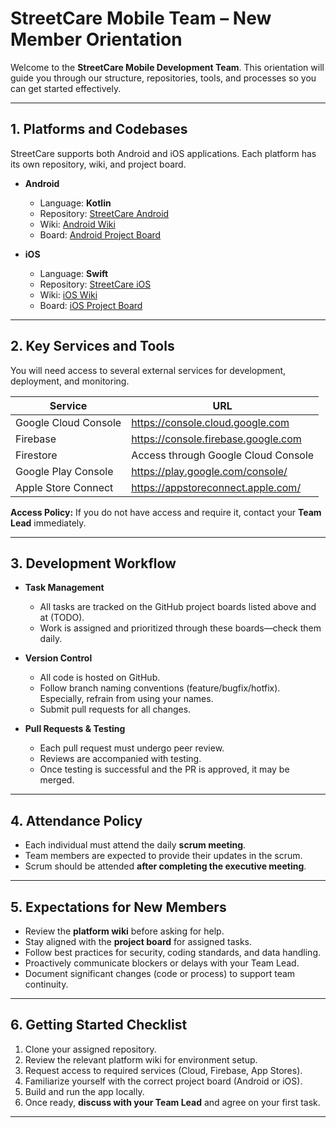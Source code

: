 # StreetCare Mobile Team – New Member Orientation  

Welcome to the **StreetCare Mobile Development Team**. This orientation will guide you through our structure, repositories, tools, and processes so you can get started effectively.  

---

## 1. Platforms and Codebases  
StreetCare supports both Android and iOS applications. Each platform has its own repository, wiki, and project board.  

- **Android**  
  - Language: **Kotlin**  
  - Repository: [StreetCare Android](https://github.com/BrightMindEnrichment/StreetCare)  
  - Wiki: [Android Wiki](/Android/android.md)  
  - Board: [Android Project Board](https://github.com/users/BrightMindEnrichment/projects/2/views/2)  

- **iOS**  
  - Language: **Swift**  
  - Repository: [StreetCare iOS](https://github.com/BrightMindEnrichment/StreetCareiOS)  
  - Wiki: [iOS Wiki](/iOS/iOS.md)  
  - Board: [iOS Project Board](https://github.com/users/BrightMindEnrichment/projects/2/views/5)  

---

## 2. Key Services and Tools  
You will need access to several external services for development, deployment, and monitoring.  

| **Service**              | **URL**                                 |
|--------------------------|-----------------------------------------|
| Google Cloud Console     | https://console.cloud.google.com        |
| Firebase                 | https://console.firebase.google.com     |
| Firestore                | Access through Google Cloud Console     |
| Google Play Console      | https://play.google.com/console/        |
| Apple Store Connect      | https://appstoreconnect.apple.com/      |  

**Access Policy:** If you do not have access and require it, contact your **Team Lead** immediately.  

---

## 3. Development Workflow  
- **Task Management**  
  - All tasks are tracked on the GitHub project boards listed above and at (TODO).  
  - Work is assigned and prioritized through these boards—check them daily.  

- **Version Control**  
  - All code is hosted on GitHub.  
  - Follow branch naming conventions (feature/bugfix/hotfix). Especially, refrain from using your names.
  - Submit pull requests for all changes.  

- **Pull Requests & Testing**  
  - Each pull request must undergo peer review.  
  - Reviews are accompanied with testing.  
  - Once testing is successful and the PR is approved, it may be merged.  

---

## 4. Attendance Policy  
- Each individual must attend the daily **scrum meeting**.  
- Team members are expected to provide their updates in the scrum.  
- Scrum should be attended **after completing the executive meeting**.  

---

## 5. Expectations for New Members  
- Review the **platform wiki** before asking for help.  
- Stay aligned with the **project board** for assigned tasks.  
- Follow best practices for security, coding standards, and data handling.  
- Proactively communicate blockers or delays with your Team Lead.  
- Document significant changes (code or process) to support team continuity.  

---

## 6. Getting Started Checklist  
1. Clone your assigned repository.  
2. Review the relevant platform wiki for environment setup.  
3. Request access to required services (Cloud, Firebase, App Stores).  
4. Familiarize yourself with the correct project board (Android or iOS).  
5. Build and run the app locally.  
6. Once ready, **discuss with your Team Lead** and agree on your first task.  

---
